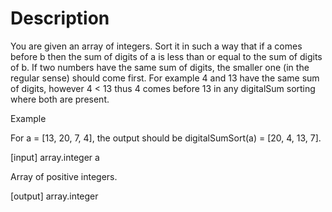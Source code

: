 # Description

You are given an array of integers. Sort it in such a way that if a comes before b then the sum of digits of a is less than or equal to the sum of digits of b. If two numbers have the same sum of digits, the smaller one (in the regular sense) should come first. For example 4 and 13 have the same sum of digits, however 4 < 13 thus 4 comes before 13 in any digitalSum sorting where both are present.

Example

For a = [13, 20, 7, 4], the output should be
digitalSumSort(a) = [20, 4, 13, 7].

[input] array.integer a

Array of positive integers.

[output] array.integer
